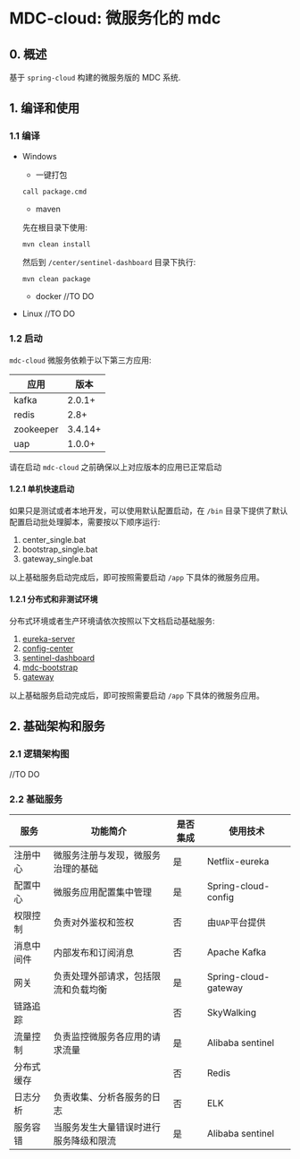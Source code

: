 # MDC-cloud: 微服务化的 mdc
## 0. 概述
基于 `spring-cloud` 构建的微服务版的 MDC 系统.

## 1. 编译和使用
### 1.1 编译
* Windows
    * 一键打包
    ```bash
  call package.cmd  
  ```
    * maven 
    
    先在根目录下使用:
    ```bash
  mvn clean install
    ```
    然后到 `/center/sentinel-dashboard` 目录下执行:
    ```bash
  mvn clean package
    ```
    * docker
    //TO DO
* Linux //TO DO
    
### 1.2 启动
`mdc-cloud` 微服务依赖于以下第三方应用:

| 应用 | 版本 |
|--------|--------|
|kafka|2.0.1+|
|redis|2.8+|
|zookeeper|3.4.14+|
|uap|1.0.0+|

请在启动 `mdc-cloud` 之前确保以上对应版本的应用已正常启动
#### 1.2.1 单机快速启动
如果只是测试或者本地开发，可以使用默认配置启动，在 `/bin` 目录下提供了默认配置启动批处理脚本，需要按以下顺序运行:
1. center_single.bat
2. bootstrap_single.bat
3. gateway_single.bat

以上基础服务启动完成后，即可按照需要启动 `/app` 下具体的微服务应用。

#### 1.2.1 分布式和非测试环境
分布式环境或者生产环境请依次按照以下文档启动基础服务:
1. [eureka-server](/center/eureka)
2. [config-center](/center/config)
3. [sentinel-dashboard](/center/sentinel-dashboard)
4. [mdc-bootstrap](/bootstrap/mdc-bootstrap)
5. [gateway](/gateway)

以上基础服务启动完成后，即可按照需要启动 `/app` 下具体的微服务应用。

## 2. 基础架构和服务
### 2.1 逻辑架构图
//TO DO
### 2.2 基础服务
| 服务 | 功能简介 |是否集成 | 使用技术 |
|----- |---------|---------|---------|
|注册中心|微服务注册与发现，微服务治理的基础|是|Netflix-eureka|
|配置中心|微服务应用配置集中管理|是|Spring-cloud-config|
|权限控制|负责对外鉴权和签权|否|由`UAP`平台提供|
|消息中间件| 内部发布和订阅消息 |否|Apache Kafka|
|网关|负责处理外部请求，包括限流和负载均衡|是|Spring-cloud-gateway|
|链路追踪| |否|SkyWalking|
|流量控制|负责监控微服务各应用的请求流量|是|Alibaba sentinel|
|分布式缓存| |否|Redis|
|日志分析|负责收集、分析各服务的日志|否|ELK|
|服务容错|当服务发生大量错误时进行服务降级和限流|是|Alibaba sentinel|
